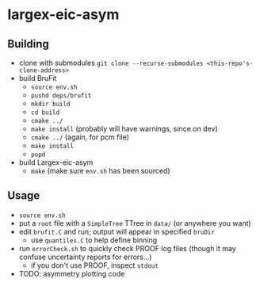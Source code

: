 # largex-eic-asym

## Building

- clone with submodules 
  `git clone --recurse-submodules <this-repo's-clone-address>`
- build BruFit
  - `source env.sh`
  - `pushd deps/brufit`
  - `mkdir build`
  - `cd build`
  - `cmake ../`
  - `make install` (probably will have warnings, since on dev)
  - `cmake ../` (again, for pcm file)
  - `make install`
  - `popd`
- build Largex-eic-asym
  - `make` (make sure `env.sh` has been sourced)

## Usage

- `source env.sh`
- put a `root` file with a `SimpleTree` TTree in `data/` (or anywhere you want)
- edit `brufit.C` and run; output will appear in specified `bruDir`
  - use `quantiles.C` to help define binning
- run `errorCheck.sh` to quickly check PROOF log files (though
  it may confuse uncertainty reports for errors...)
  - if you don't use PROOF, inspect `stdout`
- TODO: asymmetry plotting code
